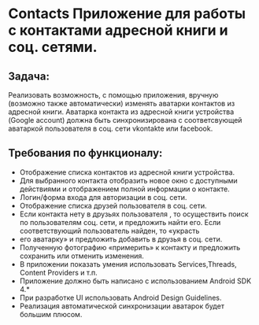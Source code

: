 # Contacts Приложение для работы с контактами адресной книги и соц. сетями.


## Задача:
Реализовать возможность, с помощью приложения, вручную (возможно также автоматически) изменять аватарки контактов из адресной книги.
Аватарка контакта из адресной книги устройства (Google account) должна быть синхронизирована с соответсвующей аватаркой пользователя в соц. сети vkontakte или facebook.

## Требования по функционалу:
-	Отображение списка контактов из адресной книги устройства.
-	Для выбранного контакта отобразить новое окно с доступными действиями и отображением полной информации о контакте.
-	Логин/форма входа для авторизации в соц. сети.
-	Отображение списка друзей пользователя в соц. сети.
-	Если контакта нету в друзьях пользователя , то осуществить поиск по пользователям соц. сети, и предложить найти его. Если соответствующий пользователь найден, то «украсть
-	его аватарку» и предложить добавить в друзья в соц. сети.
-	Полученную фотографию «примерить» к контакту и предложить сохранить или отменить изменения.
-	В приложении показать умения использовать Services,Threads, Content Providers и т.п.
-	Приложение должно быть написано с использованием Android SDK 4.*
-	При разработке UI использовать Android Design Guidelines.
-	Реализация автоматической синхронизации аватарок будет большим плюсом.
